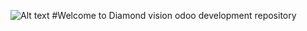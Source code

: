 ![Alt text](http://diamondvision.me/images/yootheme/logo_new_00.png?raw=true "DiamondVision")
#Welcome to Diamond vision odoo development repository  

